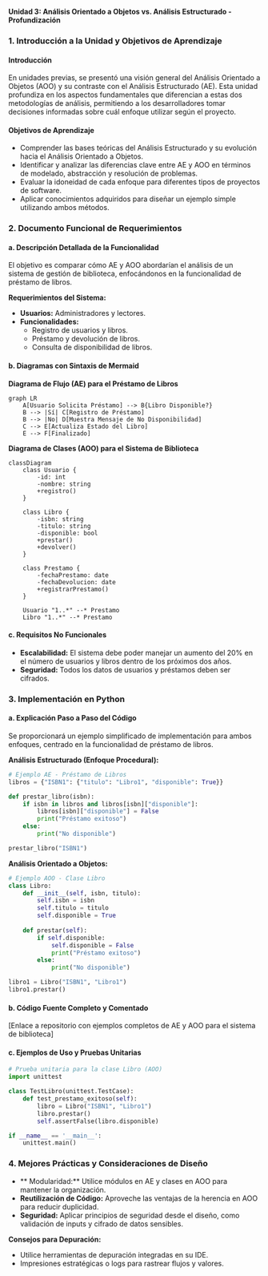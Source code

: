 **Unidad 3: Análisis Orientado a Objetos vs. Análisis Estructurado - Profundización**

### **1. Introducción a la Unidad y Objetivos de Aprendizaje**

#### **Introducción**
En unidades previas, se presentó una visión general del Análisis Orientado a Objetos (AOO) y su contraste con el Análisis Estructurado (AE). Esta unidad profundiza en los aspectos fundamentales que diferencian a estas dos metodologías de análisis, permitiendo a los desarrolladores tomar decisiones informadas sobre cuál enfoque utilizar según el proyecto. 

#### **Objetivos de Aprendizaje**
- Comprender las bases teóricas del Análisis Estructurado y su evolución hacia el Análisis Orientado a Objetos.
- Identificar y analizar las diferencias clave entre AE y AOO en términos de modelado, abstracción y resolución de problemas.
- Evaluar la idoneidad de cada enfoque para diferentes tipos de proyectos de software.
- Aplicar conocimientos adquiridos para diseñar un ejemplo simple utilizando ambos métodos.

### **2. Documento Funcional de Requerimientos**

#### **a. Descripción Detallada de la Funcionalidad**
El objetivo es comparar cómo AE y AOO abordarían el análisis de un sistema de gestión de biblioteca, enfocándonos en la funcionalidad de préstamo de libros.

**Requerimientos del Sistema:**

- **Usuarios:** Administradores y lectores.
- **Funcionalidades:**
  - Registro de usuarios y libros.
  - Préstamo y devolución de libros.
  - Consulta de disponibilidad de libros.

#### **b. Diagramas con Sintaxis de Mermaid**

**Diagrama de Flujo (AE) para el Préstamo de Libros**
```mermaid
graph LR
    A[Usuario Solicita Préstamo] --> B{Libro Disponible?}
    B --> |Sí| C[Registro de Préstamo]
    B --> |No| D[Muestra Mensaje de No Disponibilidad]
    C --> E[Actualiza Estado del Libro]
    E --> F[Finalizado]
```

**Diagrama de Clases (AOO) para el Sistema de Biblioteca**
```mermaid
classDiagram
    class Usuario {
        -id: int
        -nombre: string
        +registro()
    }
    
    class Libro {
        -isbn: string
        -titulo: string
        -disponible: bool
        +prestar()
        +devolver()
    }
    
    class Prestamo {
        -fechaPrestamo: date
        -fechaDevolucion: date
        +registrarPrestamo()
    }
    
    Usuario "1..*" --* Prestamo
    Libro "1..*" --* Prestamo
```

#### **c. Requisitos No Funcionales**
- **Escalabilidad:** El sistema debe poder manejar un aumento del 20% en el número de usuarios y libros dentro de los próximos dos años.
- **Seguridad:** Todos los datos de usuarios y préstamos deben ser cifrados.

### **3. Implementación en Python**

#### **a. Explicación Paso a Paso del Código**
Se proporcionará un ejemplo simplificado de implementación para ambos enfoques, centrado en la funcionalidad de préstamo de libros.

**Análisis Estructurado (Enfoque Procedural):**
```python
# Ejemplo AE - Préstamo de Libros
libros = {"ISBN1": {"titulo": "Libro1", "disponible": True}}

def prestar_libro(isbn):
    if isbn in libros and libros[isbn]["disponible"]:
        libros[isbn]["disponible"] = False
        print("Préstamo exitoso")
    else:
        print("No disponible")

prestar_libro("ISBN1")
```

**Análisis Orientado a Objetos:**
```python
# Ejemplo AOO - Clase Libro
class Libro:
    def __init__(self, isbn, titulo):
        self.isbn = isbn
        self.titulo = titulo
        self.disponible = True
    
    def prestar(self):
        if self.disponible:
            self.disponible = False
            print("Préstamo exitoso")
        else:
            print("No disponible")

libro1 = Libro("ISBN1", "Libro1")
libro1.prestar()
```

#### **b. Código Fuente Completo y Comentado**
[Enlace a repositorio con ejemplos completos de AE y AOO para el sistema de biblioteca]

#### **c. Ejemplos de Uso y Pruebas Unitarias**
```python
# Prueba unitaria para la clase Libro (AOO)
import unittest

class TestLibro(unittest.TestCase):
    def test_prestamo_exitoso(self):
        libro = Libro("ISBN1", "Libro1")
        libro.prestar()
        self.assertFalse(libro.disponible)

if __name__ == '__main__':
    unittest.main()
```

### **4. Mejores Prácticas y Consideraciones de Diseño**

- ** Modularidad:** Utilice módulos en AE y clases en AOO para mantener la organización.
- **Reutilización de Código:** Aproveche las ventajas de la herencia en AOO para reducir duplicidad.
- **Seguridad:** Aplicar principios de seguridad desde el diseño, como validación de inputs y cifrado de datos sensibles.

**Consejos para Depuración:**
- Utilice herramientas de depuración integradas en su IDE.
- Impresiones estratégicas o logs para rastrear flujos y valores.